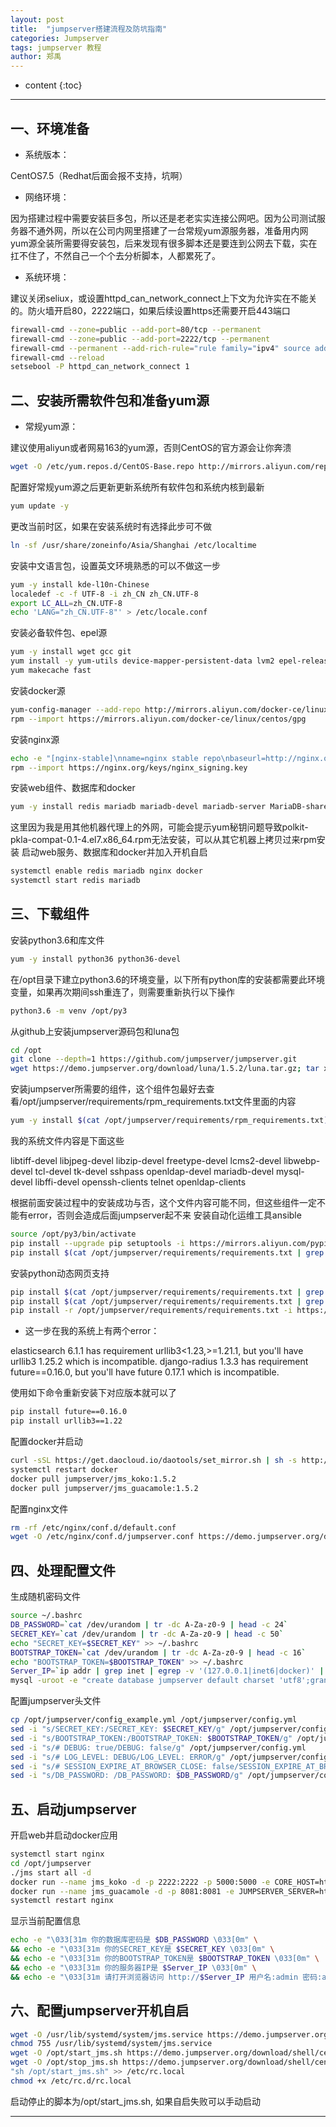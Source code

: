 ```yaml
---
layout: post
title:  "jumpserver搭建流程及防坑指南"
categories: Jumpserver 
tags: jumpserver 教程
author: 郑禹
---
```


* content
{:toc}
---
## 一、环境准备

* 系统版本：

CentOS7.5（Redhat后面会报不支持，坑啊）

* 网络环境：

因为搭建过程中需要安装巨多包，所以还是老老实实连接公网吧。因为公司测试服务器不通外网，所以在公司内网里搭建了一台常规yum源服务器，准备用内网yum源全装所需要得安装包，后来发现有很多脚本还是要连到公网去下载，实在扛不住了，不然自己一个个去分析脚本，人都累死了。

* 系统环境：

建议关闭seliux，或设置httpd_can_network_connect上下文为允许实在不能关的。防火墙开启80，2222端口，如果后续设置https还需要开启443端口






```sh
firewall-cmd --zone=public --add-port=80/tcp --permanent
firewall-cmd --zone=public --add-port=2222/tcp --permanent
firewall-cmd --permanent --add-rich-rule="rule family="ipv4" source address="172.17.0.0/16" port protocol="tcp" port="8080" accept"
firewall-cmd --reload
setsebool -P httpd_can_network_connect 1
```

## 二、安装所需软件包和准备yum源
* 常规yum源：

建议使用aliyun或者网易163的yum源，否则CentOS的官方源会让你奔溃

```sh
wget -O /etc/yum.repos.d/CentOS-Base.repo http://mirrors.aliyun.com/repo/Centos-7.repo
```
配置好常规yum源之后更新更新系统所有软件包和系统内核到最新
```sh
yum update -y
```
更改当前时区，如果在安装系统时有选择此步可不做
```sh
ln -sf /usr/share/zoneinfo/Asia/Shanghai /etc/localtime
```
安装中文语言包，设置英文环境熟悉的可以不做这一步
```sh
yum -y install kde-l10n-Chinese
localedef -c -f UTF-8 -i zh_CN zh_CN.UTF-8
export LC_ALL=zh_CN.UTF-8
echo 'LANG="zh_CN.UTF-8"' > /etc/locale.conf
```
安装必备软件包、epel源
```sh
yum -y install wget gcc git
yum install -y yum-utils device-mapper-persistent-data lvm2 epel-release
yum makecache fast
```
安装docker源
```sh
yum-config-manager --add-repo http://mirrors.aliyun.com/docker-ce/linux/centos/docker-ce.repo
rpm --import https://mirrors.aliyun.com/docker-ce/linux/centos/gpg
```
安装nginx源
```sh
echo -e "[nginx-stable]\nname=nginx stable repo\nbaseurl=http://nginx.org/packages/centos/\$releasever/\$basearch/\ngpgcheck=1\nenabled=1\ngpgkey=https://nginx.org/keys/nginx_signing.key" > /etc/yum.repos.d/nginx.repo
rpm --import https://nginx.org/keys/nginx_signing.key
```
安装web组件、数据库和docker
```sh
yum -y install redis mariadb mariadb-devel mariadb-server MariaDB-shared nginx docker-ce
```
这里因为我是用其他机器代理上的外网，可能会提示yum秘钥问题导致polkit-pkla-compat-0.1-4.el7.x86_64.rpm无法安装，可以从其它机器上拷贝过来rpm安装
启动web服务、数据库和docker并加入开机自启
```sh
systemctl enable redis mariadb nginx docker
systemctl start redis mariadb
```

## 三、下载组件
安装python3.6和库文件
```sh
yum -y install python36 python36-devel
```
在/opt目录下建立python3.6的环境变量，以下所有python库的安装都需要此环境变量，如果再次期间ssh重连了，则需要重新执行以下操作
```sh
python3.6 -m venv /opt/py3
```
从github上安装jumpserver源码包和luna包
```sh
cd /opt
git clone --depth=1 https://github.com/jumpserver/jumpserver.git
wget https://demo.jumpserver.org/download/luna/1.5.2/luna.tar.gz; tar xf luna.tar.gz; chown -R root:root luna
```
安装jumpserver所需要的组件，这个组件包最好去查看/opt/jumpserver/requirements/rpm_requirements.txt文件里面的内容
```sh
yum -y install $(cat /opt/jumpserver/requirements/rpm_requirements.txt)
```
我的系统文件内容是下面这些

libtiff-devel libjpeg-devel libzip-devel freetype-devel lcms2-devel libwebp-devel tcl-devel tk-devel sshpass openldap-devel mariadb-devel mysql-devel libffi-devel openssh-clients telnet openldap-clients 

根据前面安装过程中的安装成功与否，这个文件内容可能不同，但这些组件一定不能有error，否则会造成后面jumpserver起不来
安装自动化运维工具ansible
```sh
source /opt/py3/bin/activate
pip install --upgrade pip setuptools -i https://mirrors.aliyun.com/pypi/simple/
pip install $(cat /opt/jumpserver/requirements/requirements.txt | grep ansible) -i https://mirrors.aliyun.com/pypi/simple/
```
安装python动态网页支持
```sh
pip install $(cat /opt/jumpserver/requirements/requirements.txt | grep python-gssapi) -i https://mirrors.aliyun.com/pypi/simple/
pip install $(cat /opt/jumpserver/requirements/requirements.txt | grep python-keycloak) -i https://mirrors.aliyun.com/pypi/simple/
pip install -r /opt/jumpserver/requirements/requirements.txt -i https://mirrors.aliyun.com/pypi/simple/
```
* 这一步在我的系统上有两个error：

elasticsearch 6.1.1 has requirement urllib3<1.23,>=1.21.1, but you'll have urllib3 1.25.2 which is incompatible.
django-radius 1.3.3 has requirement future==0.16.0, but you'll have future 0.17.1 which is incompatible. 

使用如下命令重新安装下对应版本就可以了
```sh
pip install future==0.16.0
pip install urllib3==1.22
```
配置docker并启动
```sh
curl -sSL https://get.daocloud.io/daotools/set_mirror.sh | sh -s http://f1361db2.m.daocloud.io
systemctl restart docker
docker pull jumpserver/jms_koko:1.5.2
docker pull jumpserver/jms_guacamole:1.5.2
```
配置nginx文件
```sh
rm -rf /etc/nginx/conf.d/default.conf
wget -O /etc/nginx/conf.d/jumpserver.conf https://demo.jumpserver.org/download/nginx/conf.d/jumpserver.conf
```

## 四、处理配置文件
生成随机密码文件
```sh
source ~/.bashrc
DB_PASSWORD=`cat /dev/urandom | tr -dc A-Za-z0-9 | head -c 24`
SECRET_KEY=`cat /dev/urandom | tr -dc A-Za-z0-9 | head -c 50`
echo "SECRET_KEY=$SECRET_KEY" >> ~/.bashrc
BOOTSTRAP_TOKEN=`cat /dev/urandom | tr -dc A-Za-z0-9 | head -c 16`
echo "BOOTSTRAP_TOKEN=$BOOTSTRAP_TOKEN" >> ~/.bashrc
Server_IP=`ip addr | grep inet | egrep -v '(127.0.0.1|inet6|docker)' | awk '{print $2}' | tr -d "addr:" | head -n 1 | cut -d / -f1`
mysql -uroot -e "create database jumpserver default charset 'utf8';grant all on jumpserver.* to 'jumpserver'@'127.0.0.1' identified by '$DB_PASSWORD';flush privileges;"
```
配置jumpserver头文件
```sh
cp /opt/jumpserver/config_example.yml /opt/jumpserver/config.yml
sed -i "s/SECRET_KEY:/SECRET_KEY: $SECRET_KEY/g" /opt/jumpserver/config.yml
sed -i "s/BOOTSTRAP_TOKEN:/BOOTSTRAP_TOKEN: $BOOTSTRAP_TOKEN/g" /opt/jumpserver/config.yml
sed -i "s/# DEBUG: true/DEBUG: false/g" /opt/jumpserver/config.yml
sed -i "s/# LOG_LEVEL: DEBUG/LOG_LEVEL: ERROR/g" /opt/jumpserver/config.yml
sed -i "s/# SESSION_EXPIRE_AT_BROWSER_CLOSE: false/SESSION_EXPIRE_AT_BROWSER_CLOSE: true/g" /opt/jumpserver/config.yml
sed -i "s/DB_PASSWORD: /DB_PASSWORD: $DB_PASSWORD/g" /opt/jumpserver/config.yml
```

## 五、启动jumpserver
开启web并启动docker应用
```sh
systemctl start nginx
cd /opt/jumpserver
./jms start all -d
docker run --name jms_koko -d -p 2222:2222 -p 5000:5000 -e CORE_HOST=http://$Server_IP:8080 -e BOOTSTRAP_TOKEN=$BOOTSTRAP_TOKEN jumpserver/jms_koko:1.5.2
docker run --name jms_guacamole -d -p 8081:8081 -e JUMPSERVER_SERVER=http://$Server_IP:8080 -e BOOTSTRAP_TOKEN=$BOOTSTRAP_TOKEN jumpserver/jms_guacamole:1.5.2
systemctl restart nginx
```
显示当前配置信息
```sh
echo -e "\033[31m 你的数据库密码是 $DB_PASSWORD \033[0m" \
&& echo -e "\033[31m 你的SECRET_KEY是 $SECRET_KEY \033[0m" \
&& echo -e "\033[31m 你的BOOTSTRAP_TOKEN是 $BOOTSTRAP_TOKEN \033[0m" \
&& echo -e "\033[31m 你的服务器IP是 $Server_IP \033[0m" \
&& echo -e "\033[31m 请打开浏览器访问 http://$Server_IP 用户名:admin 密码:admin \033[0m"
```
## 六、配置jumpserver开机自启
```sh
wget -O /usr/lib/systemd/system/jms.service https://demo.jumpserver.org/download/shell/centos/jms.service
chmod 755 /usr/lib/systemd/system/jms.service
wget -O /opt/start_jms.sh https://demo.jumpserver.org/download/shell/centos/start_jms.sh
wget -O /opt/stop_jms.sh https://demo.jumpserver.org/download/shell/centos/stop_jms.sh
"sh /opt/start_jms.sh" >> /etc/rc.local
chmod +x /etc/rc.d/rc.local
```
启动停止的脚本为/opt/start_jms.sh, 如果自启失败可以手动启动

---
